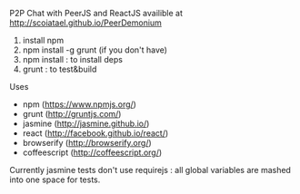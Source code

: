 P2P Chat with PeerJS and ReactJS
availible at http://scoiatael.github.io/PeerDemonium

1. install npm
2. npm install -g grunt (if you don't have)
3. npm install : to install deps
4. grunt : to test&build

Uses
- npm (https://www.npmjs.org/)
- grunt (http://gruntjs.com/)
- jasmine (http://jasmine.github.io/)
- react (http://facebook.github.io/react/)
- browserify (http://browserify.org/)
- coffeescript (http://coffeescript.org/)

Currently jasmine tests don't use requirejs : all global variables are mashed into one space for tests.
